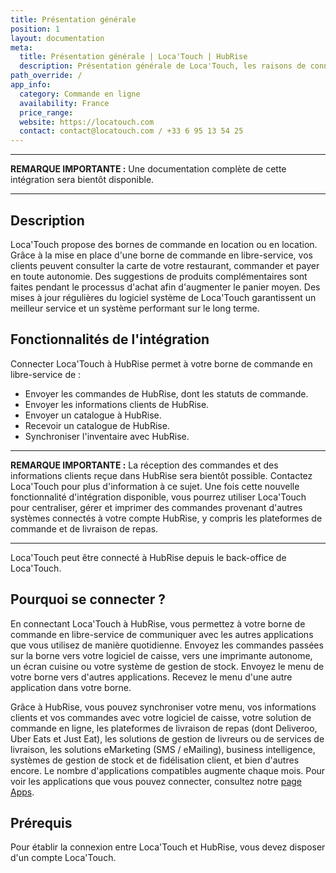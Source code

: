 ```yaml
---
title: Présentation générale
position: 1
layout: documentation
meta:
  title: Présentation générale | Loca'Touch | HubRise
  description: Présentation générale de Loca'Touch, les raisons de connecter Loca'Touch à HubRise et les fonctionnalités de l'intégration avec HubRise.
path_override: /
app_info:
  category: Commande en ligne
  availability: France
  price_range:
  website: https://locatouch.com
  contact: contact@locatouch.com / +33 6 95 13 54 25
---
```


---

**REMARQUE IMPORTANTE :** Une documentation complète de cette intégration sera bientôt disponible.

---

## Description

Loca'Touch propose des bornes de commande en location ou en location. Grâce à la mise en place d'une borne de commande en libre-service, vos clients peuvent consulter la carte de votre restaurant, commander et payer en toute autonomie. Des suggestions de produits complémentaires sont faites pendant le processus d'achat afin d'augmenter le panier moyen. Des mises à jour régulières du logiciel système de Loca'Touch garantissent un meilleur service et un système performant sur le long terme.

## Fonctionnalités de l'intégration

Connecter Loca'Touch à HubRise permet à votre borne de commande en libre-service de :

- Envoyer les commandes de HubRise, dont les statuts de commande.
- Envoyer les informations clients de HubRise.
- Envoyer un catalogue à HubRise.
- Recevoir un catalogue de HubRise.
- Synchroniser l'inventaire avec HubRise.

---

**REMARQUE IMPORTANTE :** La réception des commandes et des informations clients reçue dans HubRise sera bientôt possible. Contactez Loca'Touch pour plus d'information à ce sujet. Une fois cette nouvelle fonctionnalité d'intégration disponible, vous pourrez utiliser Loca'Touch pour centraliser, gérer et imprimer des commandes provenant d'autres systèmes connectés à votre compte HubRise, y compris les plateformes de commande et de livraison de repas.

---


Loca'Touch peut être connecté à HubRise depuis le back-office de Loca'Touch.

## Pourquoi se connecter ?

En connectant Loca'Touch à HubRise, vous permettez à votre borne de commande en libre-service de communiquer avec les autres applications que vous utilisez de manière quotidienne. Envoyez les commandes passées sur la borne vers votre logiciel de caisse, vers une imprimante autonome, un écran cuisine ou votre système de gestion de stock. Envoyez le menu de votre borne vers d'autres applications. Recevez le menu d'une autre application dans votre borne.

Grâce à HubRise, vous pouvez synchroniser votre menu, vos informations clients et vos commandes avec votre logiciel de caisse, votre solution de commande en ligne, les plateformes de livraison de repas (dont Deliveroo, Uber Eats et Just Eat), les solutions de gestion de livreurs ou de services de livraison, les solutions eMarketing (SMS / eMailing), business intelligence, systèmes de gestion de stock et de fidélisation client, et bien d'autres encore. Le nombre d'applications compatibles augmente chaque mois. Pour voir les applications que vous pouvez connecter, consultez notre [page Apps](/apps).

## Prérequis

Pour établir la connexion entre Loca'Touch et HubRise, vous devez disposer d'un compte Loca'Touch.
